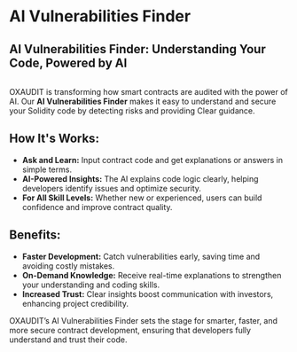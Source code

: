 # AI Vulnerabilities Finder

## AI Vulnerabilities Finde&#x72;**: Understanding Your Code, Powered by AI** <a href="#ai-vulnerabilities-finder-understanding-your-code-powered-by-ai" id="ai-vulnerabilities-finder-understanding-your-code-powered-by-ai"></a>

<figure><img src="https://docs.oxaudit.com/~gitbook/image?url=https%3A%2F%2F3740190194-files.gitbook.io%2F%7E%2Ffiles%2Fv0%2Fb%2Fgitbook-x-prod.appspot.com%2Fo%2Fspaces%252FsmE1cWibKAXjXWx4KF5z%252Fuploads%252FDokz8pFPttpmXfjPN8Qg%252FAUDIT%2520AI.PNG%3Falt%3Dmedia%26token%3Dadfac21f-4857-4107-bdf1-c1f3f7f5bc47&#x26;width=768&#x26;dpr=4&#x26;quality=100&#x26;sign=aa9fea2c&#x26;sv=2" alt=""><figcaption></figcaption></figure>

OXAUDIT is transforming how smart contracts are audited with the power of AI. Our **AI Vulnerabilities Finder** makes it easy to understand and secure your Solidity code by detecting risks and providing Clear guidance.

## **How It's Works:**

* **Ask and Learn:** Input contract code and get explanations or answers in simple terms.
* **AI-Powered Insights:** The AI explains code logic clearly, helping developers identify issues and optimize security.
* **For All Skill Levels:** Whether new or experienced, users can build confidence and improve contract quality.

## **Benefits:**

* **Faster Development:** Catch vulnerabilities early, saving time and avoiding costly mistakes.
* **On-Demand Knowledge:** Receive real-time explanations to strengthen your understanding and coding skills.
* **Increased Trust:** Clear insights boost communication with investors, enhancing project credibility.

OXAUDIT’s AI Vulnerabilities Finder sets the stage for smarter, faster, and more secure contract development, ensuring that developers fully understand and trust their code.
